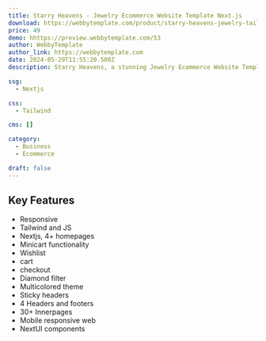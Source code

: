 ```yaml
---
title: Starry Heavens - Jewelry Ecommerce Website Template Next.js
download: https://webbytemplate.com/product/starry-heavens-jewelry-tailwind-with-next-js-template 
price: 49 
demo: hhttps://preview.webbytemplate.com/53
author: WebbyTemplate 
author_link: https://webbytemplate.com
date: 2024-05-29T11:55:20.500Z 
description: Starry Heavens, a stunning Jewelry Ecommerce Website Template built with Next.js. Designed to elevate your online jewelry store, this template combines elegance, speed, and functionality.

ssg: 
  - Nextjs

css: 
  - Tailwind

cms: []

category: 
  - Business
  - Ecommerce

draft: false
---
```


## Key Features

- Responsive
- Tailwind and JS
- Nextjs, 4+ homepages
- Minicart functionality
- Wishlist
- cart
- checkout
- Diamond filter
- Multicolored theme
- Sticky headers
- 4 Headers and footers
- 30+ Innerpages
- Mobile responsive web
- NextUI components

